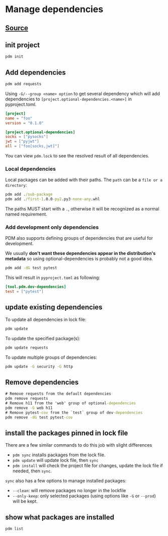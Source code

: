 # Manage dependencies

## [Source](https://pdm.fming.dev/latest/usage/dependency/)

## init project

```cmd
pdm init
```

## Add dependencies

```cmd
pdm add requests
```

Using  `-G/--group <name> option` to get several dependency which will add dependencies to `[project.optional-dependencies.<name>]` in pyproject.toml.

```toml
[project]
name = "foo"
version = "0.1.0"

[project.optional-dependencies]
socks = ["pysocks"]
jwt = ["pyjwt"]
all = ["foo[socks,jwt]"]

```

You can view `pdm.lock` to see the resolved result of all dependencies.

### Local dependencies

Local packages can be added with their paths. The `path` can be a `file or a directory`:

```cmd
pdm add ./sub-package
pdm add ./first-1.0.0-py2.py3-none-any.whl
```

The paths MUST start with a `.`, otherwise it will be recognized as a normal named requirement.

### Add development only dependencies

PDM also supports defining groups of dependencies that are useful for development.

We usually **don't want these dependencies appear in the distribution's metadata** so using optional-dependencies is probably not a good idea.

```cmd
pdm add -dG test pytest
```

This will result in `pyproject.toml` as following:

```toml
[tool.pdm.dev-dependencies]
test = ["pytest"]
```

## update existing dependencies

To update all dependencies in lock file:

```cmd
pdm update
```

To update the specified package(s):

```cmd
pdm update requests
```

To update multiple groups of dependencies:

```cmd
pdm update -G security -G http
```

## Remove dependencies

```cmd
# Remove requests from the default dependencies
pdm remove requests
# Remove h11 from the 'web' group of optional-dependencies
pdm remove -G web h11
# Remove pytest-cov from the `test` group of dev-dependencies
pdm remove -dG test pytest-cov
```

## install the packages pinned in lock file

There are a few similar commands to do this job with slight differences

- `pdm sync` installs packages from the lock file.
- `pdm update` will update lock file, then `sync`
- `pdm install` will check the project file for changes, update the lock file if needed, then `sync`.

`sync` also has a few options to manage installed packages:

- `--clean`: will remove packages no longer in the lockfile
- `--only-keep`: only selected packages (using options like `-G` or `--prod`) will be kept.

## show what packages are installed

```cmd
pdm list
```

